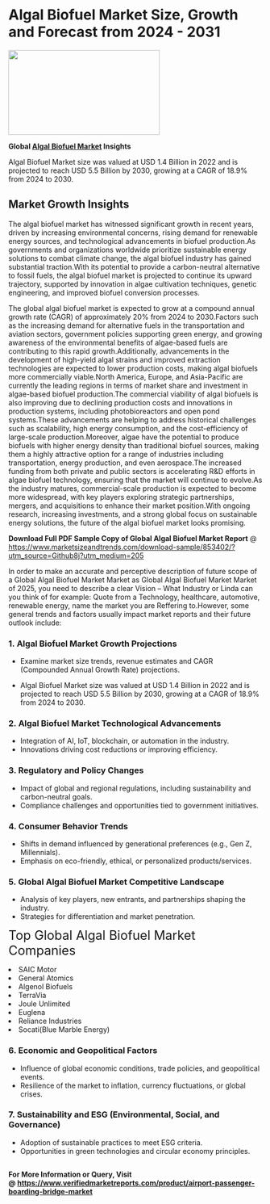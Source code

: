 <H1>Algal Biofuel Market Size, Growth and Forecast from 2024 - 2031</H1><img class="aligncenter size-medium wp-image-584254" src="https://thirdeyenews.in/wp-content/uploads/2024/09/Global-Market-Research-300x168.jpeg" alt="" width="300" height="168" /><p><strong>Global&nbsp;<a href="https://www.marketsizeandtrends.com/download-sample/853402/?utm_source=Github8j?utm_medium=205">Algal Biofuel Market</a> Insights</strong></p><p>Algal Biofuel Market size was valued at USD 1.4 Billion in 2022 and is projected to reach USD 5.5 Billion by 2030, growing at a CAGR of 18.9% from 2024 to 2030.</p><p><h2>Market Growth Insights</h2> <p>The algal biofuel market has witnessed significant growth in recent years, driven by increasing environmental concerns, rising demand for renewable energy sources, and technological advancements in biofuel production.As governments and organizations worldwide prioritize sustainable energy solutions to combat climate change, the algal biofuel industry has gained substantial traction.With its potential to provide a carbon-neutral alternative to fossil fuels, the algal biofuel market is projected to continue its upward trajectory, supported by innovation in algae cultivation techniques, genetic engineering, and improved biofuel conversion processes.</p> <p>The global algal biofuel market is expected to grow at a compound annual growth rate (CAGR) of approximately 20% from 2024 to 2030.Factors such as the increasing demand for alternative fuels in the transportation and aviation sectors, government policies supporting green energy, and growing awareness of the environmental benefits of algae-based fuels are contributing to this rapid growth.Additionally, advancements in the development of high-yield algal strains and improved extraction technologies are expected to lower production costs, making algal biofuels more commercially viable.North America, Europe, and Asia-Pacific are currently the leading regions in terms of market share and investment in algae-based biofuel production.The commercial viability of algal biofuels is also improving due to declining production costs and innovations in production systems, including photobioreactors and open pond systems.These advancements are helping to address historical challenges such as scalability, high energy consumption, and the cost-efficiency of large-scale production.Moreover, algae have the potential to produce biofuels with higher energy density than traditional biofuel sources, making them a highly attractive option for a range of industries including transportation, energy production, and even aerospace.The increased funding from both private and public sectors is accelerating R&D efforts in algae biofuel technology, ensuring that the market will continue to evolve.As the industry matures, commercial-scale production is expected to become more widespread, with key players exploring strategic partnerships, mergers, and acquisitions to enhance their market position.With ongoing research, increasing investments, and a strong global focus on sustainable energy solutions, the future of the algal biofuel market looks promising.<p><span class=""><strong>Download Full PDF Sample Copy of Global Algal Biofuel Market Report</strong> @ <a href="https://www.marketsizeandtrends.com/download-sample/853402/?utm_source=Github8j?utm_medium=205" target="_blank">https://www.marketsizeandtrends.com/download-sample/853402/?utm_source=Github8j?utm_medium=205</a></span></p><p>In order to make an accurate and perceptive description of future scope of a Global&nbsp;Algal Biofuel Market Market as Global&nbsp;Algal Biofuel Market Market of 2025, you need to describe a clear Vision &ndash; What Industry or Linda can you think of for example: Quote from a Technology, healthcare, automotive, renewable energy, name the market you are Reffering to.However, some general trends and factors usually impact market reports and their future outlook include:</p><h3>1.&nbsp;<strong>Algal Biofuel Market Growth Projections</strong></h3><ul><li>Examine market size trends, revenue estimates and CAGR (Compounded Annual Growth Rate) projections.</li><li><p>Algal Biofuel Market size was valued at USD 1.4 Billion in 2022 and is projected to reach USD 5.5 Billion by 2030, growing at a CAGR of 18.9% from 2024 to 2030.</p></li></ul><h3>2.&nbsp;<strong>Algal Biofuel Market Technological Advancements</strong></h3><ul><li>Integration of AI, IoT, blockchain, or automation in the industry.</li><li>Innovations driving cost reductions or improving efficiency.</li></ul><h3>3.&nbsp;<strong>Regulatory and Policy Changes</strong></h3><ul><li>Impact of global and regional regulations, including sustainability and carbon-neutral goals.</li><li>Compliance challenges and opportunities tied to government initiatives.</li></ul><h3>4.&nbsp;<strong>Consumer Behavior Trends</strong></h3><ul><li>Shifts in demand influenced by generational preferences (e.g., Gen Z, Millennials).</li><li>Emphasis on eco-friendly, ethical, or personalized products/services.</li></ul><h3>5.&nbsp;<strong>Global Algal Biofuel Market Competitive Landscape</strong></h3><ul><li>Analysis of key players, new entrants, and partnerships shaping the industry.</li><li>Strategies for differentiation and market penetration.</li></ul><p data-pm-slice="1 1 []"><span style="color: inherit; font-family: inherit; font-size: 25px;">Top Global Algal Biofuel Market Companies</span></p><div class="" data-test-id=""><p><li>SAIC Motor</li><li> General Atomics</li><li> Algenol Biofuels</li><li> TerraVia</li><li> Joule Unlimited</li><li> Euglena</li><li> Reliance Industries</li><li> Socati(Blue Marble Energy)</li></p></div><h3>6.&nbsp;<strong>Economic and Geopolitical Factors</strong></h3><ul><li>Influence of global economic conditions, trade policies, and geopolitical events.</li><li>Resilience of the market to inflation, currency fluctuations, or global crises.</li></ul><h3>7.&nbsp;<strong>Sustainability and ESG (Environmental, Social, and Governance)</strong></h3><ul><li>Adoption of sustainable practices to meet ESG criteria.</li><li>Opportunities in green technologies and circular economy principles.</li></ul><h2><strong style="font-size: 14px;">For More Information or Query, Visit @&nbsp;</strong><a style="background-color: #ffffff; font-size: 14px;" href="https://www.marketsizeandtrends.com/report/algal-biofuel-market/" target="_blank">https://www.verifiedmarketreports.com/product/airport-passenger-boarding-bridge-market</a></h2>